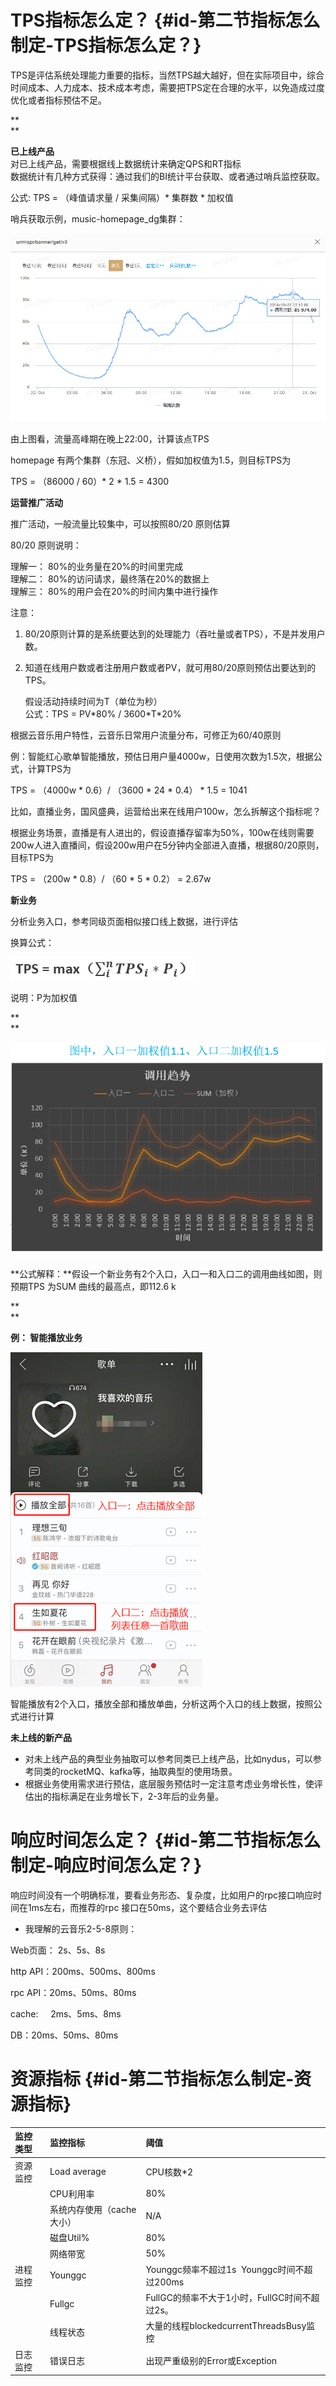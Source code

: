 # **TPS指标怎么定？** {#id-第二节指标怎么制定-TPS指标怎么定？}

TPS是评估系统处理能力重要的指标，当然TPS越大越好，但在实际项目中，综合时间成本、人力成本、技术成本考虑，需要把TPS定在合理的水平，以免造成过度优化或者指标预估不足。

**  
**

**已上线产品**  
对已上线产品，需要根据线上数据统计来确定QPS和RT指标  
数据统计有几种方式获得：通过我们的BI统计平台获取、或者通过哨兵监控获取。



公式: TPS = （峰值请求量 / 采集间隔）\* 集群数 \* 加权值



哨兵获取示例，music-homepage\_dg集群：

![](/assets/3-1.png)

由上图看，流量高峰期在晚上22:00，计算该点TPS

homepage 有两个集群（东冠、义桥），假如加权值为1.5，则目标TPS为

TPS = （86000 / 60）\* 2 \* 1.5 = 4300





**运营推广活动**

推广活动，一般流量比较集中，可以按照80/20 原则估算

80/20 原则说明：

理解一： 80%的业务量在20%的时间里完成  
理解二： 80%的访问请求，最终落在20%的数据上  
理解三： 80%的用户会在20%的时间内集中进行操作  
  


注意：

1. 80/20原则计算的是系统要达到的处理能力（吞吐量或者TPS），不是并发用户数。

2. 知道在线用户数或者注册用户数或者PV，就可用80/20原则预估出要达到的TPS。

   假设活动持续时间为T（单位为秒）  
   公式：TPS = PV\*80% / 3600\*T\*20%



根据云音乐用户特性，云音乐日常用户流量分布，可修正为60/40原则

例：智能红心歌单智能播放，预估日用户量4000w，日使用次数为1.5次，根据公式，计算TPS为

TPS = （4000w \* 0.6）/ （3600 \* 24 \* 0.4） \* 1.5 = 1041



比如，直播业务，国风盛典，运营给出来在线用户100w，怎么拆解这个指标呢？

根据业务场景，直播是有人进出的，假设直播存留率为50%，100w在线则需要200w人进入直播间，假设200w用户在5分钟内全部进入直播，根据80/20原则，目标TPS为

TPS = （200w \* 0.8）/ （60 \* 5 \* 0.2） = 2.67w



**新业务**

分析业务入口，参考同级页面相似接口线上数据，进行评估



换算公式：

![](/assets/3-2.png)

说明：P为加权值

**  
**

![](/assets/3-3.png)

**公式解释：**假设一个新业务有2个入口，入口一和入口二的调用曲线如图，则预期TPS 为SUM 曲线的最高点，即112.6 k

**  
**

**例： 智能播放业务**

![](/assets/3-4.png)



智能播放有2个入口，播放全部和播放单曲，分析这两个入口的线上数据，按照公式进行计算







**未上线的新产品**

* 对未上线产品的典型业务抽取可以参考同类已上线产品，比如nydus，可以参考同类的rocketMQ、kafka等，抽取典型的使用场景。
* 根据业务使用需求进行预估，底层服务预估时一定注意考虑业务增长性，使评估出的指标满足在业务增长下，2-3年后的业务量。



# 响应时间怎么定？ {#id-第二节指标怎么制定-响应时间怎么定？}

响应时间没有一个明确标准，要看业务形态、复杂度，比如用户的rpc接口响应时间在1ms左右，而推荐的rpc 接口在50ms，这个要结合业务去评估



* 我理解的云音乐2-5-8原则：

Web页面： 2s、5s、8s

http API：200ms、500ms、800ms

rpc API：20ms、50ms、80ms

cache:     2ms、5ms、8ms

DB：20ms、50ms、80ms





# 资源指标 {#id-第二节指标怎么制定-资源指标}

| 监控类型 | 监控指标 | 阈值 |
| :--- | :--- | :--- |
| 资源监控 | Load average | CPU核数\*2 |
|  | CPU利用率 | 80% |
|  | 系统内存使用（cache大小） | N/A |
|  | 磁盘Util% | 80% |
|  | 网络带宽 | 50% |
| 进程监控 | Younggc | Younggc频率不超过1s  Younggc时间不超过200ms |
|  | Fullgc | FullGC的频率不大于1小时，FullGC时间不超过2s。 |
|  | 线程状态 | 大量的线程blockedcurrentThreadsBusy监控 |
| 日志监控 | 错误日志 | 出现严重级别的Error或Exception |



